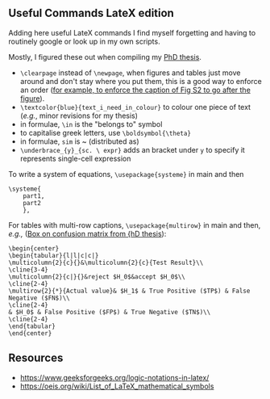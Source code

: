 ## Useful Commands LateX edition
Adding here useful LateX commands I find myself forgetting and having to routinely google or look up in my own scripts.

Mostly, I figured these out when compiling my [PhD thesis](https://github.com/annacuomo/PhD_Thesis/).

* ```\clearpage``` instead of ```\newpage```, when figures and tables just move around and don't stay where you put them, this is a good way to enforce an order ([for example, to enforce the caption of Fig S2 to go after the figure](https://github.com/annacuomo/CellRegMap_Supplementary_Methods/blob/main/supplementary_figures.tex)).
* ```\textcolor{blue}{text_i_need_in_colour}``` to colour one piece of text (_e.g._, minor revisions for my thesis)
* in formulae, ```\in``` is the "belongs to" symbol
* to capitalise greek letters, use ```\boldsymbol{\theta}```
* in formulae, ```sim``` is ~ (distributed as)
* ```\underbrace_{y}_{sc. \ expr}``` adds an bracket under ```y``` to specify it represents single-cell expression

To write a system of equations, ```\usepackage{systeme}``` in main and then 
```
\systeme{
    part1,
    part2
    },
```
For tables with multi-row captions, ```\usepackage{multirow}``` in main and then, _e.g.,_ ([Box on confusion matrix from {hD thesis](https://github.com/annacuomo/PhD_Thesis/blob/main/Chapter2/chapter2.tex#L231-L242)):
```
\begin{center}
\begin{tabular}{l|l|c|c|}
\multicolumn{2}{c}{}&\multicolumn{2}{c}{Test Result}\\
\cline{3-4}
\multicolumn{2}{c|}{}&reject $H_0$&accept $H_0$\\
\cline{2-4}
\multirow{2}{*}{Actual value}& $H_1$ & True Positive ($TP$) & False Negative ($FN$)\\
\cline{2-4}
& $H_0$ & False Positive ($FP$) & True Negative ($TN$)\\
\cline{2-4}
\end{tabular}
\end{center}
```

## Resources

* https://www.geeksforgeeks.org/logic-notations-in-latex/
* https://oeis.org/wiki/List_of_LaTeX_mathematical_symbols
